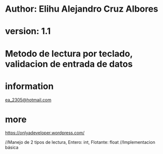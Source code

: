 # Author: Elihu Alejandro Cruz Albores
# version: 1.1
# Metodo de lectura por teclado, validacion de entrada de datos
# information
ea_2305@hotmail.com
# more
https://onlyadeveloper.wordpress.com/

//Manejo de 2 tipos de lectura, Entero: int, Flotante: float
//Implementacion básica
